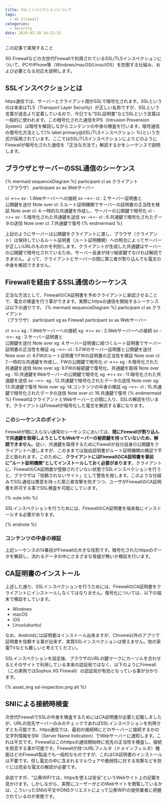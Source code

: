 ```yaml
---
title: SSLインスペクションについて
tags:
  - XG Firewall
categories:
  - Security
date: 2020-03-20 14:23:53
---
```

<p class="onepoint">この記事で実現すること</p>
XG Firewallなどの次世代Firewallで利用されているSSL/TLSインスペクションについて、PCやiPhone等（Windows/macOS/Linux/iOS）を防御する仕組み、および必要となる対応を説明します。
<!-- more -->

## SSLインスペクションとは

https通信では、サーバーとクライアント間がSSLで暗号化されます。SSLというのは本来はTLS（Transport Layer Security）が正しい名称ですが、SSLという言葉が過去より定着しているので、今日でも"SSL証明書"などSSLという言葉は一般的に使われます。この暗号化された通信をIPS（Intrusion Prevension System）は暗号を解読しながらコンテンツの中身の検査を行います。暗号通信の復号化方法として{% label primary@SSL/TLSインスペクション %}という方式が採用されています。ここではSSL/TLSインスペクションによりどのようにFirewallが暗号化された通信を「正当な方法で」解読するかをシーケンスで説明します。

## ブラウザとサーバーのSSL通信のシーケンス

{% mermaid sequenceDiagram %}
  participant cl as クライアント<br>（ブラウザ）
  participant sv as Webサーバー

  cl ->>+ sv : 1.Webサーバーへの接続
  sv -->>- cl : 2.サーバー証明書と<br>公開鍵を送付
  Note over cl: 3.ルート証明機関でサーバーの証明書の正当性を検証
  Note over cl: 4.一時的な共通鍵を作成し、サーバーの公開鍵で暗号化
  cl ->>+ sv : 5.暗号化された共通鍵を送信
  sv -->>- cl : 6.共通鍵で暗号化されたデータの送信
  Note over cl: 7.共通鍵で復号
{% endmermaid %}

上記のようにサーバーは公開鍵をクライアントに渡し、ブラウザ（クライアント）は保持しているルート証明書（ルート証明機関）への照合によってサーバーが正しいURLのものかを判別します。クライアントが生成した共通鍵はサーバーの公開鍵で暗号化されているため、サーバー自身が持つ秘密鍵でなければ解読できません。よって、クライアントとサーバーの間に第三者が割り込んでも電文の中身を解読できません。

## Firewallを経由するSSL通信のシーケンス

正当な方法として、FirewallのCA証明書を予めクライアントに承認させることで、電文の検査を行う事ができます。実際にhttpsの通信を開始するシーケンスは以下の通りです。
{% mermaid sequenceDiagram %}
  participant cl as クライアント<br>（ブラウザ）
  participant xg as Firewall
  participant sv as Webサーバー

  cl ->>+ xg : 1.Webサーバーへの接続
  xg ->>+ sv : 2.Webサーバーへの接続
  sv -->>- xg : 3.サーバー証明書と<br>公開鍵を送付
  Note over xg: 4.サーバー証明書に紐づくルート証明書でサーバー証明書の正当性を検証
  xg -->>- cl : 5.FWのサーバー証明書と公開鍵を送付
  Note over cl: 6.FWのルート証明書でFWの証明書の正当性を検証
  Note over cl: 7.一時的な共通鍵を作成し、FWの公開鍵で暗号化
  cl ->>+ xg : 8.暗号化された共通鍵を送信
  Note over xg: 9.FWの秘密鍵で復号化、共通鍵を取得
  Note over xg : 10.共通鍵をWebサーバーの公開鍵で暗号化
  xg ->>+ sv : 11.暗号化された共通鍵を送信
  sv -->>- xg : 12.共通鍵で暗号化されたデータの送信
  Note over xg: 13.共通鍵で復号
  Note over xg: 14.コンテンツの中身の検証
  xg -->>- cl : 15.共通鍵で暗号化されたデータの送信
  Note over cl: 16.共通鍵で復号
{% endmermaid %}
FirewallはクライアントとWebサーバーとの間に入り、SSLの解読を行います。クライアントはFirewallが暗号化した電文を解読する事になります。

### このシーケンスのポイント

Firewallが間に入らない通常のシーケンスにおいては、**間にFirewallが割り込んで共通鍵を取得しようとしてもWebサーバーの秘密鍵を持っていないため、解読できません**。従い、共通鍵を取得するためにFiewallが自分自身の公開鍵をクライアントへ渡しますが、このままでは独自証明書がルート証明機関の検証で不正と扱われます。このために、**クライアントにはFirewallのCA証明書を事前に”ルート証明機関”としてインストールしておく必要があります**。クライアントに、FirewallのCA証明書が登録されていない状態でSSLインスペクションを行うと、ブラウザは「信頼されないサイト」として警告を発します。このような仕組みでSSL通信は悪意を持った第三者攻撃を防ぎつつ、ユーザがFirewallのCA証明書を許可する事でSSL検査を可能にしています。

{% note info  %}

SSLインスペクションを行うためには、FirewallのCA証明書を端末毎にインストールする必要があります。

{% endnote %}

### コンテンツの中身の検証

上記シーケンスの14番目がFirewallの大きな役割です。暗号化されたhttpsのデータを解読し、流れるデータの中にさまざまな脅威が無いか検証を行います。

## CA証明書のインストール

上述した通り、SSLインスペクションを行うためには、FirewallのCA証明書をクライアントにインストールしなくてはなりません。復号化については、以下の端末で検証をしています。

- Windows
- macOS
- iOS
- Linux(ubuntu)

なお、Androidには証明書はインストール出来ますが、Chrome以外のアプリで証明書を信頼する事が出来ず、実質SSLインスペクションは使えません。他の家電TVなども難しいと考えてください。

SSLインスペクションを設定後、ブラウザのURLの鍵マークにカーソルを合わせるとそのサイトで利用している本来の認証局ではなく、以下のようにFirewall（この実例ではSophos XG Firewall）の認証局が有効となっている事が分かります。

{% asset_img ssl-inspection.png alt %}

## SNIによる接続時検査

次世代FirewallでSSLの中身を検査するためにはCA証明書が必要と記載しましたが、URLの宛先サーバーのみのチェックであればSSLインスペクションを利用せずとも可能です。https通信では、最初の接続時にどのサーバーに接続するかの文字列情報をSNI（Server Name Indication）でWebサーバーに通知します。これは平文です。Firewallはこのhttpsの通信開始時に宛先の正当性を検査し、接続を拒否する事が可能です。Firewallが持つURLフィルタ（ドメインフィルタ）機能はどのFirewall製品でも一般的なものですが、これはCA証明書のインストールは不要です。但し電文の中に含まれるマルウェアや脆弱性に対する攻撃などを防ぐには完全な電文の解読が必要です。

余談ですが、"公衆WIFIでは、httpsを使えば安全"というWebサイト上の記載を見かけます。しかしながら、実際にユーザーがどのWebサイトを閲覧しているかは、こういったSNIの平文やDNSクリエストによって公衆WIFIの提供業者に把握されているのが実態です。
